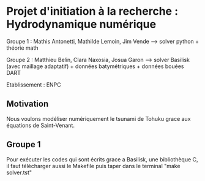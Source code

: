# Projet d'initiation à la recherche : Hydrodynamique numérique

Groupe 1 : Mathis Antonetti, Mathilde Lemoin, Jim Vende --> solver python + théorie math

Groupe 2 : Matthieu Belin, Clara Naxosia, Josua Garon --> solver Basilisk (avec maillage adaptatif) + données batymétriques + données bouées DART

Etablissement : ENPC

## Motivation

Nous voulons modéliser numériquement le tsunami de Tohuku grace aux équations de Saint-Venant.


## Groupe 1

Pour exécuter les codes qui sont écrits grace a Basilisk, une bibliothèque C, il faut télécharger aussi le Makefile puis taper dans le terminal "make solver.tst"

